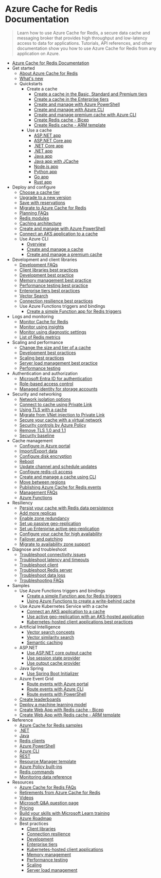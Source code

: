 # Azure Cache for Redis Documentation
> Learn how to use Azure Cache for Redis, a secure data cache and messaging broker that provides high throughput and low-latency access to data for applications. Tutorials, API references, and other documentation show you how to use Azure Cache for Redis from any application on Azure.
  - [Azure Cache for Redis Documentation](https://learn.microsoft.com/en-us/azure/azure-cache-for-redis/)
  - Get started
    - [About Azure Cache for Redis](https://learn.microsoft.com/en-us/azure/azure-cache-for-redis/cache-overview)
    - [What's new](https://learn.microsoft.com/en-us/azure/azure-cache-for-redis/cache-whats-new)
    - Quickstarts
      - Create a cache
        - [Create a cache in the Basic, Standard and Premium tiers](https://learn.microsoft.com/en-us/azure/azure-cache-for-redis/quickstart-create-redis)
        - [Create a cache in the Enterprise tiers](https://learn.microsoft.com/en-us/azure/azure-cache-for-redis/quickstart-create-redis-enterprise)
        - [Create and manage with Azure PowerShell](https://learn.microsoft.com/en-us/azure/azure-cache-for-redis/cache-how-to-manage-redis-cache-powershell)
        - [Create and manage with Azure CLI](https://learn.microsoft.com/en-us/azure/azure-cache-for-redis/scripts/create-manage-cache)
        - [Create and manage premium cache with Azure CLI](https://learn.microsoft.com/en-us/azure/azure-cache-for-redis/scripts/create-manage-premium-cache-cluster)
        - [Create Redis cache - Bicep](https://learn.microsoft.com/en-us/azure/azure-cache-for-redis/cache-redis-cache-bicep-provision)
        - [Create Redis cache - ARM template](https://learn.microsoft.com/en-us/azure/azure-cache-for-redis/cache-redis-cache-arm-provision)
      - Use a cache
        - [ASP.NET app](https://learn.microsoft.com/en-us/azure/azure-cache-for-redis/cache-web-app-howto)
        - [ASP.NET Core app](https://learn.microsoft.com/en-us/azure/azure-cache-for-redis/cache-web-app-aspnet-core-howto)
        - [.NET Core app](https://learn.microsoft.com/en-us/azure/azure-cache-for-redis/cache-dotnet-core-quickstart)
        - [.NET app](https://learn.microsoft.com/en-us/azure/azure-cache-for-redis/cache-dotnet-how-to-use-azure-redis-cache)
        - [Java app](https://learn.microsoft.com/en-us/azure/azure-cache-for-redis/cache-java-get-started)
        - [Java app with JCache](https://learn.microsoft.com/en-us/azure/azure-cache-for-redis/cache-java-redisson-get-started)
        - [Node.js app](https://learn.microsoft.com/en-us/azure/azure-cache-for-redis/cache-nodejs-get-started)
        - [Python app](https://learn.microsoft.com/en-us/azure/azure-cache-for-redis/cache-python-get-started)
        - [Go app](https://learn.microsoft.com/en-us/azure/azure-cache-for-redis/cache-go-get-started)
        - [Rust app](https://learn.microsoft.com/en-us/azure/azure-cache-for-redis/cache-rust-get-started)
  - Deploy and configure
    - [Choose a cache tier](https://learn.microsoft.com/en-us/azure/azure-cache-for-redis/cache-overview)
    - [Upgrade to a new version](https://learn.microsoft.com/en-us/azure/azure-cache-for-redis/cache-how-to-upgrade)
    - [Save with reservations](https://learn.microsoft.com/en-us/azure/azure-cache-for-redis/cache-reserved-pricing)
    - [Migrate to Azure Cache for Redis](https://learn.microsoft.com/en-us/azure/azure-cache-for-redis/cache-migration-guide)
    - [Planning FAQs](https://learn.microsoft.com/en-us/azure/azure-cache-for-redis/cache-planning-faq.yml)
    - [Redis modules](https://learn.microsoft.com/en-us/azure/azure-cache-for-redis/cache-redis-modules)
    - [Caching architecture](https://learn.microsoft.com/azure/architecture/best-practices/caching?toc=/azure/redis-cache/toc.json)
    - [Create and manage with Azure PowerShell](https://learn.microsoft.com/en-us/azure/azure-cache-for-redis/cache-how-to-manage-redis-cache-powershell)
    - [Connect an AKS application to a cache](https://learn.microsoft.com/en-us/azure/azure-cache-for-redis/cache-tutorial-aks-get-started)
    - Use Azure CLI
      - [Overview](https://learn.microsoft.com/en-us/azure/azure-cache-for-redis/cli-samples)
      - [Create and manage a cache](https://learn.microsoft.com/en-us/azure/azure-cache-for-redis/scripts/create-manage-cache)
      - [Create and manage a premium cache](https://learn.microsoft.com/en-us/azure/azure-cache-for-redis/scripts/create-manage-premium-cache-cluster)
  - Development and client libraries
    - [Development FAQs](https://learn.microsoft.com/en-us/azure/azure-cache-for-redis/cache-development-faq.yml)
    - [Client libraries best practices](https://learn.microsoft.com/en-us/azure/azure-cache-for-redis/cache-best-practices-client-libraries)
    - [Development best practice](https://learn.microsoft.com/en-us/azure/azure-cache-for-redis/cache-best-practices-development)
    - [Memory management best practice](https://learn.microsoft.com/en-us/azure/azure-cache-for-redis/cache-best-practices-memory-management)
    - [Performance testing best practice](https://learn.microsoft.com/en-us/azure/azure-cache-for-redis/cache-best-practices-performance)
    - [Enterprise tiers best practices](https://learn.microsoft.com/en-us/azure/azure-cache-for-redis/cache-best-practices-enterprise-tiers)
    - [Vector Search](https://learn.microsoft.com/en-us/azure/azure-cache-for-redis/cache-overview-vector-similarity)
    - [Connection resilience best practices](https://learn.microsoft.com/en-us/azure/azure-cache-for-redis/cache-best-practices-connection)
    - Use Azure Functions triggers and bindings
      - [Create a simple Function app for Redis triggers](https://learn.microsoft.com/en-us/azure/azure-cache-for-redis/cache-tutorial-functions-getting-started)
  - Logs and monitoring
    - [Monitor Cache for Redis](https://learn.microsoft.com/en-us/azure/azure-cache-for-redis/monitor-cache)
    - [Monitor using insights](https://learn.microsoft.com/en-us/azure/azure-cache-for-redis/cache-insights-overview)
    - [Monitor using diagnostic settings](https://learn.microsoft.com/en-us/azure/azure-cache-for-redis/cache-monitor-diagnostic-settings)
    - [List of Redis metrics](https://learn.microsoft.com/en-us/azure/azure-cache-for-redis/monitor-cache-reference)
  - Scaling and performance
    - [Change the size and tier of a cache](https://learn.microsoft.com/en-us/azure/azure-cache-for-redis/cache-how-to-scale)
    - [Development best practices](https://learn.microsoft.com/en-us/azure/azure-cache-for-redis/cache-best-practices-development)
    - [Scaling best practices](https://learn.microsoft.com/en-us/azure/azure-cache-for-redis/cache-best-practices-scale)
    - [Server load management best practice](https://learn.microsoft.com/en-us/azure/azure-cache-for-redis/cache-best-practices-server-load)
    - [Performance testing](https://learn.microsoft.com/en-us/azure/azure-cache-for-redis/cache-best-practices-performance)
  - Authentication and authorization
    - [Microsoft Entra ID for authentication](https://learn.microsoft.com/en-us/azure/azure-cache-for-redis/cache-azure-active-directory-for-authentication)
    - [Role-based access control](https://learn.microsoft.com/en-us/azure/azure-cache-for-redis/cache-configure-role-based-access-control)
    - [Managed identity for storage accounts](https://learn.microsoft.com/en-us/azure/azure-cache-for-redis/cache-managed-identity)
  - Security and networking
    - [Network isolation options](https://learn.microsoft.com/en-us/azure/azure-cache-for-redis/cache-network-isolation)
    - [Connect to cache using Private Link](https://learn.microsoft.com/en-us/azure/azure-cache-for-redis/cache-private-link)
    - [Using TLS with a cache](https://learn.microsoft.com/en-us/azure/azure-cache-for-redis/cache-tls-configuration)
    - [Migrate from VNet injection to Private Link](https://learn.microsoft.com/en-us/azure/azure-cache-for-redis/cache-vnet-migration)
    - [Secure your cache with a virtual network](https://learn.microsoft.com/en-us/azure/azure-cache-for-redis/cache-how-to-premium-vnet)
    - [Security controls by Azure Policy](https://learn.microsoft.com/en-us/azure/azure-cache-for-redis/security-controls-policy)
    - [Remove TLS 1.0 and 1.1](https://learn.microsoft.com/en-us/azure/azure-cache-for-redis/cache-remove-tls-10-11)
    - [Security baseline](https://learn.microsoft.com/security/benchmark/azure/baselines/azure-cache-for-redis-security-baseline?toc=/azure/azure-cache-for-redis/TOC.json)
  - Cache management
    - [Configure in Azure portal](https://learn.microsoft.com/en-us/azure/azure-cache-for-redis/cache-configure)
    - [Import/Export data](https://learn.microsoft.com/en-us/azure/azure-cache-for-redis/cache-how-to-import-export-data)
    - [Configure disk encryption](https://learn.microsoft.com/en-us/azure/azure-cache-for-redis/cache-how-to-encryption)
    - [Reboot](https://learn.microsoft.com/en-us/azure/azure-cache-for-redis/cache-administration)
    - [Update channel and schedule updates](https://learn.microsoft.com/en-us/azure/azure-cache-for-redis/cache-administration)
    - [Configure redis-cli access](https://learn.microsoft.com/en-us/azure/azure-cache-for-redis/cache-how-to-redis-cli-tool)
    - [Create and manage a cache using CLI](https://learn.microsoft.com/en-us/azure/azure-cache-for-redis/cache-manage-cli)
    - [Move between regions](https://learn.microsoft.com/en-us/azure/azure-cache-for-redis/cache-moving-resources)
    - [Publishing Azure Cache for Redis events](https://learn.microsoft.com/en-us/azure/azure-cache-for-redis/cache-event-grid)
    - [Management FAQs](https://learn.microsoft.com/en-us/azure/azure-cache-for-redis/cache-management-faq.yml)
    - [Azure Functions](https://learn.microsoft.com/en-us/azure/azure-functions/functions-bindings-cache)
  - Resiliency
    - [Persist your cache with Redis data persistence](https://learn.microsoft.com/en-us/azure/azure-cache-for-redis/cache-how-to-premium-persistence)
    - [Add more replicas](https://learn.microsoft.com/en-us/azure/azure-cache-for-redis/cache-how-to-multi-replicas)
    - [Enable zone redundancy](https://learn.microsoft.com/en-us/azure/azure-cache-for-redis/cache-how-to-zone-redundancy)
    - [Set up passive geo-replication](https://learn.microsoft.com/en-us/azure/azure-cache-for-redis/cache-how-to-geo-replication)
    - [Set up Enterprise active geo-replication](https://learn.microsoft.com/en-us/azure/azure-cache-for-redis/cache-how-to-active-geo-replication)
    - [Configure your cache for high availability](https://learn.microsoft.com/en-us/azure/azure-cache-for-redis/cache-high-availability)
    - [Failover and patching](https://learn.microsoft.com/en-us/azure/azure-cache-for-redis/cache-failover)
    - [Migrate to availability zone support](https://learn.microsoft.com/en-us/azure/availability-zones/migrate-cache-redis)
  - Diagnose and troubleshoot
    - [Troubleshoot connectivity issues](https://learn.microsoft.com/en-us/azure/azure-cache-for-redis/cache-troubleshoot-connectivity)
    - [Troubleshoot latency and timeouts](https://learn.microsoft.com/en-us/azure/azure-cache-for-redis/cache-troubleshoot-timeouts)
    - [Troubleshoot client](https://learn.microsoft.com/en-us/azure/azure-cache-for-redis/cache-troubleshoot-client)
    - [Troubleshoot Redis server](https://learn.microsoft.com/en-us/azure/azure-cache-for-redis/cache-troubleshoot-server)
    - [Troubleshoot data loss](https://learn.microsoft.com/en-us/azure/azure-cache-for-redis/cache-troubleshoot-data-loss)
    - [Troubleshooting FAQs](https://learn.microsoft.com/en-us/azure/azure-cache-for-redis/cache-monitor-troubleshoot-faq.yml)
  - Samples
    - Use Azure Functions triggers and bindings
      - [Create a simple Function app for Redis triggers](https://learn.microsoft.com/en-us/azure/azure-cache-for-redis/cache-tutorial-functions-getting-started)
      - [Using Azure Functions to create a write-behind cache](https://learn.microsoft.com/en-us/azure/azure-cache-for-redis/cache-tutorial-write-behind)
    - Use Azure Kubernetes Service with a cache
      - [Connect an AKS application to a cache](https://learn.microsoft.com/en-us/azure/azure-cache-for-redis/cache-tutorial-aks-get-started)
      - [Use active geo-replication with an AKS-hosted application](https://learn.microsoft.com/en-us/azure/azure-cache-for-redis/cache-tutorial-active-replication)
      - [Kubernetes-hosted client applications best practices](https://learn.microsoft.com/en-us/azure/azure-cache-for-redis/cache-best-practices-kubernetes)
    - Artificial Intelligence
      - [Vector search concepts](https://learn.microsoft.com/en-us/azure/azure-cache-for-redis/cache-overview-vector-similarity)
      - [Vector similarity search](https://learn.microsoft.com/en-us/azure/azure-cache-for-redis/cache-tutorial-vector-similarity)
      - [Semantic caching](https://learn.microsoft.com/en-us/azure/azure-cache-for-redis/cache-tutorial-semantic-cache)
    - ASP.NET
      - [Use ASP.NET core output cache](https://learn.microsoft.com/en-us/azure/azure-cache-for-redis/cache-aspnet-core-output-cache-provider)
      - [Use session state provider](https://learn.microsoft.com/en-us/azure/azure-cache-for-redis/cache-aspnet-session-state-provider)
      - [Use output cache provider](https://learn.microsoft.com/en-us/azure/azure-cache-for-redis/cache-aspnet-output-cache-provider)
    - Java Spring
      - [Use Spring Boot Initializer](https://learn.microsoft.com/azure/developer/java/spring-framework/configure-spring-boot-initializer-java-app-with-redis-cache)
    - Azure Event Grid
      - [Route events with Azure portal](https://learn.microsoft.com/en-us/azure/azure-cache-for-redis/cache-event-grid-quickstart-portal)
      - [Route events with Azure CLI](https://learn.microsoft.com/en-us/azure/azure-cache-for-redis/cache-event-grid-quickstart-cli)
      - [Route events with PowerShell](https://learn.microsoft.com/en-us/azure/azure-cache-for-redis/cache-event-grid-quickstart-powershell)
    - [Create leaderboards](https://learn.microsoft.com/en-us/azure/azure-cache-for-redis/cache-web-app-cache-aside-leaderboard)
    - [Deploy a machine learning model](https://learn.microsoft.com/en-us/azure/azure-cache-for-redis/cache-ml)
    - [Create Web App with Redis cache - Bicep](https://learn.microsoft.com/en-us/azure/azure-cache-for-redis/cache-web-app-bicep-with-redis-cache-provision)
    - [Create Web App with Redis cache - ARM template](https://learn.microsoft.com/en-us/azure/azure-cache-for-redis/cache-web-app-arm-with-redis-cache-provision)
  - Reference
    - [Azure Cache for Redis samples](https://learn.microsoft.com/en-us/azure/azure-cache-for-redis/cache-redis-samples)
    - [.NET](https://learn.microsoft.com/dotnet/api/microsoft.azure.management.redis)
    - [Java](https://learn.microsoft.com/java/api/com.microsoft.azure.management.redis.rediscache)
    - [Redis clients](https://redis.io/clients)
    - [Azure PowerShell](https://learn.microsoft.com/powershell/module/az.rediscache)
    - [Azure CLI](https://learn.microsoft.com/cli/azure/redis)
    - [REST](https://learn.microsoft.com/rest/api/redis/)
    - [Resource Manager template](https://learn.microsoft.com/azure/templates/microsoft.cache/allversions)
    - [Azure Policy built-ins](https://learn.microsoft.com/en-us/azure/azure-cache-for-redis/policy-reference)
    - [Redis commands](https://redis.io/commands)
    - [Monitoring data reference](https://learn.microsoft.com/en-us/azure/azure-cache-for-redis/monitor-cache-reference)
  - Resources
    - [Azure Cache for Redis FAQs](https://learn.microsoft.com/en-us/azure/azure-cache-for-redis/cache-faq.yml)
    - [Retirements from Azure Cache for Redis](https://learn.microsoft.com/en-us/azure/azure-cache-for-redis/cache-retired-features)
    - [Videos](https://www.youtube.com/results?search_query=azure+redis+cache)
    - [Microsoft Q&A question page](https://learn.microsoft.com/answers/topics/azure-cache-redis.html)
    - [Pricing](https://azure.microsoft.com/pricing/details/cache/)
    - [Build your skills with Microsoft Learn training](https://learn.microsoft.com/training/browse/?products=azure-redis-cache)
    - [Azure Roadmap](https://azure.microsoft.com/roadmap/?category=databases)
    - Best practices
      - [Client libraries](https://learn.microsoft.com/en-us/azure/azure-cache-for-redis/cache-best-practices-client-libraries)
      - [Connection resilience](https://learn.microsoft.com/en-us/azure/azure-cache-for-redis/cache-best-practices-connection)
      - [Development](https://learn.microsoft.com/en-us/azure/azure-cache-for-redis/cache-best-practices-development)
      - [Enterprise tiers](https://learn.microsoft.com/en-us/azure/azure-cache-for-redis/cache-best-practices-enterprise-tiers)
      - [Kubernetes-hosted client applications](https://learn.microsoft.com/en-us/azure/azure-cache-for-redis/cache-best-practices-kubernetes)
      - [Memory management](https://learn.microsoft.com/en-us/azure/azure-cache-for-redis/cache-best-practices-memory-management)
      - [Performance testing](https://learn.microsoft.com/en-us/azure/azure-cache-for-redis/cache-best-practices-performance)
      - [Scaling](https://learn.microsoft.com/en-us/azure/azure-cache-for-redis/cache-best-practices-scale)
      - [Server load management](https://learn.microsoft.com/en-us/azure/azure-cache-for-redis/cache-best-practices-server-load)

